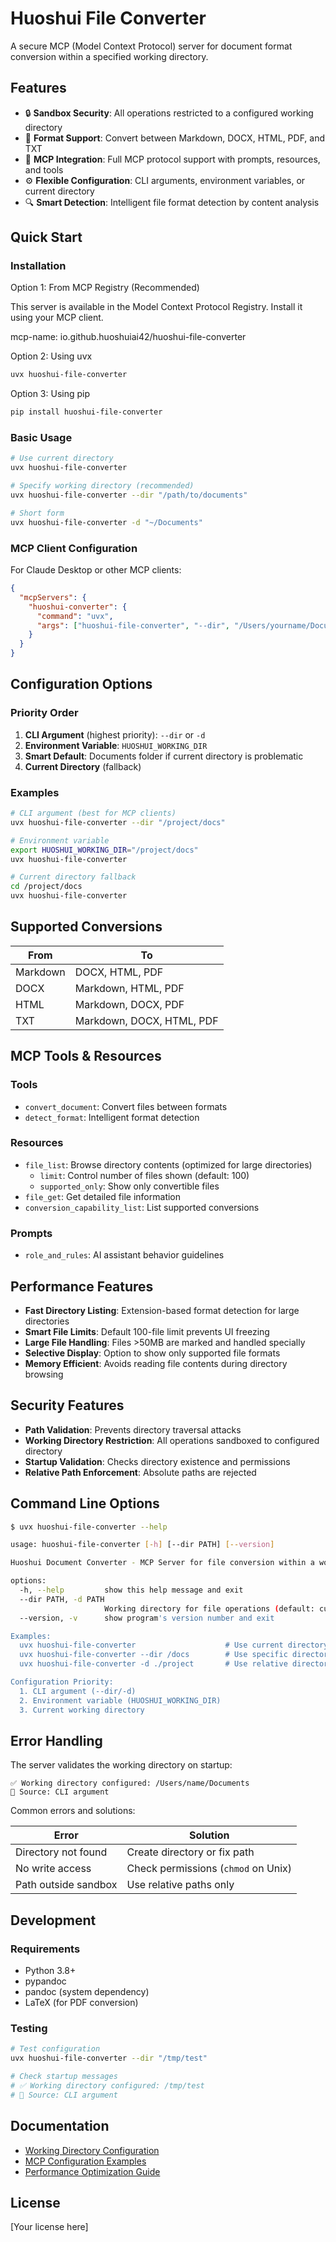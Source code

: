 # Huoshui File Converter

A secure MCP (Model Context Protocol) server for document format conversion within a specified working directory.

## Features

- 🔒 **Sandbox Security**: All operations restricted to a configured working directory
- 📄 **Format Support**: Convert between Markdown, DOCX, HTML, PDF, and TXT
- 🚀 **MCP Integration**: Full MCP protocol support with prompts, resources, and tools
- ⚙️ **Flexible Configuration**: CLI arguments, environment variables, or current directory
- 🔍 **Smart Detection**: Intelligent file format detection by content analysis

## Quick Start

### Installation

Option 1: From MCP Registry (Recommended)

This server is available in the Model Context Protocol Registry. Install it using your MCP client.

mcp-name: io.github.huoshuiai42/huoshui-file-converter

Option 2: Using uvx

```bash
uvx huoshui-file-converter
```

Option 3: Using pip

```bash
pip install huoshui-file-converter
```

### Basic Usage

```bash
# Use current directory
uvx huoshui-file-converter

# Specify working directory (recommended)
uvx huoshui-file-converter --dir "/path/to/documents"

# Short form
uvx huoshui-file-converter -d "~/Documents"
```

### MCP Client Configuration

For Claude Desktop or other MCP clients:

```json
{
  "mcpServers": {
    "huoshui-converter": {
      "command": "uvx",
      "args": ["huoshui-file-converter", "--dir", "/Users/yourname/Documents"]
    }
  }
}
```

## Configuration Options

### Priority Order

1. **CLI Argument** (highest priority): `--dir` or `-d`
2. **Environment Variable**: `HUOSHUI_WORKING_DIR`
3. **Smart Default**: Documents folder if current directory is problematic
4. **Current Directory** (fallback)

### Examples

```bash
# CLI argument (best for MCP clients)
uvx huoshui-file-converter --dir "/project/docs"

# Environment variable
export HUOSHUI_WORKING_DIR="/project/docs"
uvx huoshui-file-converter

# Current directory fallback
cd /project/docs
uvx huoshui-file-converter
```

## Supported Conversions

| From     | To                        |
| -------- | ------------------------- |
| Markdown | DOCX, HTML, PDF           |
| DOCX     | Markdown, HTML, PDF       |
| HTML     | Markdown, DOCX, PDF       |
| TXT      | Markdown, DOCX, HTML, PDF |

## MCP Tools & Resources

### Tools

- `convert_document`: Convert files between formats
- `detect_format`: Intelligent format detection

### Resources

- `file_list`: Browse directory contents (optimized for large directories)
  - `limit`: Control number of files shown (default: 100)
  - `supported_only`: Show only convertible files
- `file_get`: Get detailed file information
- `conversion_capability_list`: List supported conversions

### Prompts

- `role_and_rules`: AI assistant behavior guidelines

## Performance Features

- **Fast Directory Listing**: Extension-based format detection for large directories
- **Smart File Limits**: Default 100-file limit prevents UI freezing
- **Large File Handling**: Files >50MB are marked and handled specially
- **Selective Display**: Option to show only supported file formats
- **Memory Efficient**: Avoids reading file contents during directory browsing

## Security Features

- **Path Validation**: Prevents directory traversal attacks
- **Working Directory Restriction**: All operations sandboxed to configured directory
- **Startup Validation**: Checks directory existence and permissions
- **Relative Path Enforcement**: Absolute paths are rejected

## Command Line Options

```bash
$ uvx huoshui-file-converter --help

usage: huoshui-file-converter [-h] [--dir PATH] [--version]

Huoshui Document Converter - MCP Server for file conversion within a working directory

options:
  -h, --help         show this help message and exit
  --dir PATH, -d PATH
                     Working directory for file operations (default: current directory or HUOSHUI_WORKING_DIR env var)
  --version, -v      show program's version number and exit

Examples:
  uvx huoshui-file-converter                    # Use current directory
  uvx huoshui-file-converter --dir /docs        # Use specific directory
  uvx huoshui-file-converter -d ./project       # Use relative directory

Configuration Priority:
  1. CLI argument (--dir/-d)
  2. Environment variable (HUOSHUI_WORKING_DIR)
  3. Current working directory
```

## Error Handling

The server validates the working directory on startup:

```
✅ Working directory configured: /Users/name/Documents
📂 Source: CLI argument
```

Common errors and solutions:

| Error                | Solution                            |
| -------------------- | ----------------------------------- |
| Directory not found  | Create directory or fix path        |
| No write access      | Check permissions (`chmod` on Unix) |
| Path outside sandbox | Use relative paths only             |

## Development

### Requirements

- Python 3.8+
- pypandoc
- pandoc (system dependency)
- LaTeX (for PDF conversion)

### Testing

```bash
# Test configuration
uvx huoshui-file-converter --dir "/tmp/test"

# Check startup messages
# ✅ Working directory configured: /tmp/test
# 📂 Source: CLI argument
```

## Documentation

- [Working Directory Configuration](docs/working_directory_config.md)
- [MCP Configuration Examples](docs/mcp_configuration_examples.md)
- [Performance Optimization Guide](docs/performance_optimization.md)

## License

[Your license here]
